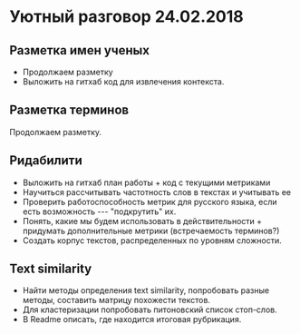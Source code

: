 # Уютный разговор 24.02.2018 #

## Разметка имен ученых ##
- Продолжаем разметку
- Выложить на гитхаб код для извлечения контекста.

## Разметка терминов ##
Продолжаем разметку. 

## Ридабилити ##

- Выложить на гитхаб план работы + код с текущими метриками
- Научиться рассчитывать частотность слов в текстах и учитывать ее
- Проверить работоспособность метрик для русского языка, если есть возможность --- "подкрутить" их.
- Понять, какие мы будем использовать в действительности + придумать дополнительные метрики (встречаемость терминов?)
- Создать корпус текстов, распределенных по уровням сложности.

## Text similarity ##
- Найти методы определения text similarity, попробовать разные методы, составить матрицу похожести текстов.
- Для кластеризации попробовать питоновский список стоп-слов.
- В Readme описать, где находится итоговая рубрикация. 